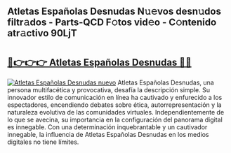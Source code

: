 ## Atletas Españolas Desnudas N𝚞𝚎vos desn𝚞dos filtr𝚊dos - Parts-QCD F𝚘tos vid𝚎o - C𝚘ntenido atr𝚊ctivo 90LjT

# <h2><a href="http://mb5ld8h.tromn.icu/?c=Atletas+Espa%c3%b1olas+Desnudas">🔗👉👉👉 Atletas Españolas Desnudas 🔗🔗</a></h2>

[![Atletas Españolas Desnudas nuevo](https://i.imgur.com/pEAQMta.gif)](http://mb5ld8h.tromn.icu/?c=Atletas+Espa%c3%b1olas+Desnudas)
Atletas Españolas Desnudas, una persona multifacética y provocativa, desafía la descripción simple. Su innovador estilo de comunicación en línea ha cautivado y enfurecido a los espectadores, encendiendo debates sobre ética, autorrepresentación y la naturaleza evolutiva de las comunidades virtuales. Independientemente de lo que se avecina, su importancia en la configuración del panorama digital es innegable. Con una determinación inquebrantable y un cautivador innegable, la influencia de Atletas Españolas Desnudas en los medios digitales no tiene límites.
